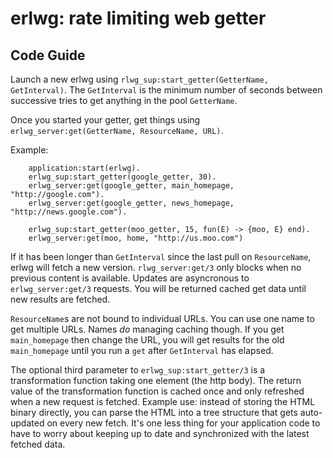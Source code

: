 erlwg: rate limiting web getter
===============================

Code Guide
----------
Launch a new erlwg using `rlwg_sup:start_getter(GetterName, GetInterval)`.
The `GetInterval` is the minimum number of seconds between successive tries
to get anything in the pool `GetterName`.

Once you started your getter, get things using
`erlwg_server:get(GetterName, ResourceName, URL)`.

Example:

        application:start(erlwg).
        erlwg_sup:start_getter(google_getter, 30).
        erlwg_server:get(google_getter, main_homepage, "http://google.com").
        erlwg_server:get(google_getter, news_homepage, "http://news.google.com").

        erlwg_sup:start_getter(moo_getter, 15, fun(E) -> {moo, E} end).
        erlwg_server:get(moo, home, "http://us.moo.com")

If it has been longer than `GetInterval` since the last pull on `ResourceName`,
erlwg will fetch a new version.  `rlwg_server:get/3` only blocks when no
previous content is available.  Updates are asyncronous to
`erlwg_server:get/3` requests.
You will be returned cached get data until new results are fetched.

`ResourceName`s are not bound to individual URLs.
You can use one name to get multiple URLs.  Names *do*
managing caching though.  If you get `main_homepage` then change the URL, you
will get results for the old `main_homepage` until you run a `get` after
`GetInterval` has elapsed.

The optional third parameter to `erlwg_sup:start_getter/3` is a transformation
function taking one element (the http body).  The return value of the
transformation function is cached once and only refreshed when a new request
is fetched.  Example use: instead of storing the HTML binary directly,
you can parse the HTML into a tree structure that gets auto-updated
on every new fetch.  It's one less thing for your application code to have
to worry about keeping up to date and synchronized with the latest fetched data.
